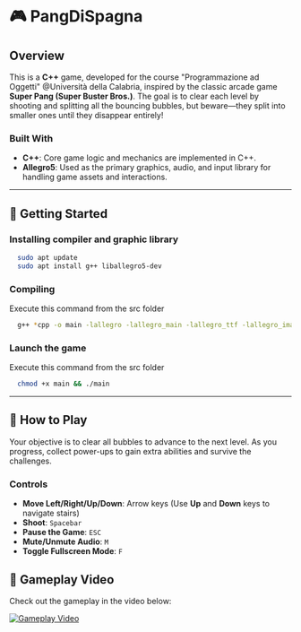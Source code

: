 # 🎮 PangDiSpagna

## Overview

This is a **C++** game, developed for the course "Programmazione ad Oggetti" @Università della Calabria, inspired by the classic arcade game **Super Pang (Super Buster Bros.)**.
The goal is to clear each level by shooting and splitting all the bouncing bubbles, but beware—they split into smaller ones until they disappear entirely!

### Built With
- **C++**: Core game logic and mechanics are implemented in C++.
- **Allegro5**: Used as the primary graphics, audio, and input library for handling game assets and interactions.

---

## 🚀 Getting Started

### Installing compiler and graphic library
```bash
  sudo apt update
  sudo apt install g++ liballegro5-dev
```

### Compiling
Execute this command from the src folder
```bash
  g++ *cpp -o main -lallegro -lallegro_main -lallegro_ttf -lallegro_image -lallegro_font -lallegro_audio -lallegro_acodec  -std=c++11
```

### Launch the game
Execute this command from the src folder
```bash
  chmod +x main && ./main
```

---

## 📜 How to Play

Your objective is to clear all bubbles to advance to the next level. As you progress, collect power-ups to gain extra abilities and survive the challenges.

### Controls
- **Move Left/Right/Up/Down**: Arrow keys (Use **Up** and **Down** keys to navigate stairs)
- **Shoot**: `Spacebar`
- **Pause the Game**: `ESC`
- **Mute/Unmute Audio**: `M`
- **Toggle Fullscreen Mode**: `F`

## 🎥 Gameplay Video
Check out the gameplay in the video below:

[![Gameplay Video](http://img.youtube.com/vi/lyXhlEFHASY/0.jpg)](https://www.youtube.com/watch?v=lyXhlEFHASY)
